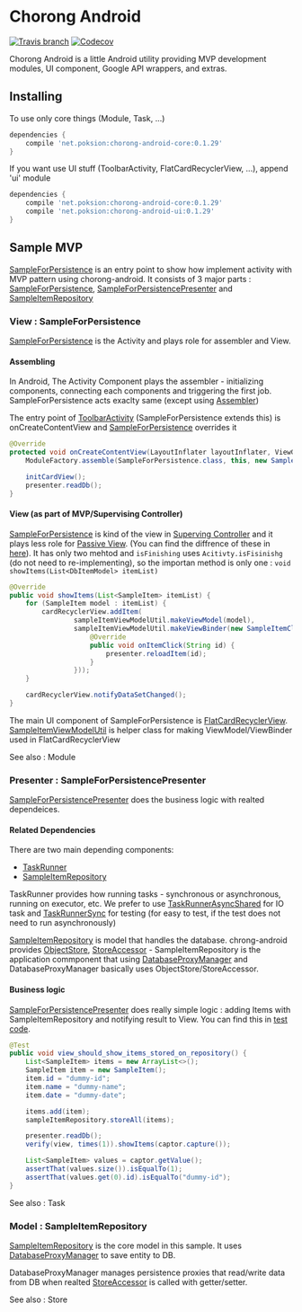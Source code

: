 # Chorong Android

[![Travis branch](https://img.shields.io/travis/poksion/chorong-android/master.svg)](https://travis-ci.org/poksion/chorong-android)
[![Codecov](https://img.shields.io/codecov/c/github/poksion/chorong-android.svg)](https://codecov.io/gh/poksion/chorong-android)

Chorong Android is a little Android utility providing MVP development modules, UI component, Google API wrappers, and extras.

## Installing

To use only core things (Module, Task, ...)

```groovy
dependencies {
    compile 'net.poksion:chorong-android-core:0.1.29'
}
```

If you want use UI stuff (ToolbarActivity, FlatCardRecyclerView, ...), append 'ui' module

```groovy
dependencies {
    compile 'net.poksion:chorong-android-core:0.1.29'
    compile 'net.poksion:chorong-android-ui:0.1.29'
}
```

## Sample MVP
[SampleForPersistence](samples/src/main/java/net/poksion/chorong/android/samples/SampleForPersistence.java) is an entry point to show how implement activity with MVP pattern using chorong-android. It consists of 3 major parts : [SampleForPersistence](samples/src/main/java/net/poksion/chorong/android/samples/SampleForPersistence.java), [SampleForPersistencePresenter](samples/src/main/java/net/poksion/chorong/android/samples/presenter/SampleForPersistencePresenter.java) and [SampleItemRepository](samples/src/main/java/net/poksion/chorong/android/samples/domain/SampleItemRepository.java)

### View : SampleForPersistence
[SampleForPersistence](samples/src/main/java/net/poksion/chorong/android/samples/SampleForPersistence.java) is the Activity and plays role for assembler and View.

#### Assembling

In Android, The Activity Component plays the assembler - initializing components, connecting each components and triggering the first job. SampleForPersistence acts exaclty same (except using [Assembler](chorong-core/src/main/java/net/poksion/chorong/android/module/Assembler.java))

The entry point of [ToolbarActivity](chorong-ui/src/main/java/net/poksion/chorong/android/ui/main/ToolbarActivity.java) (SampleForPersistence extends this) is onCreateContentView and [SampleForPersistence](samples/src/main/java/net/poksion/chorong/android/samples/SampleForPersistence.java) overrides it

```java
@Override
protected void onCreateContentView(LayoutInflater layoutInflater, ViewGroup container, Bundle savedInstanceState) {
    ModuleFactory.assemble(SampleForPersistence.class, this, new SampleForPersistenceAssembler(this, container));

    initCardView();
    presenter.readDb();
}
```

#### View (as part of MVP/Supervising Controller)

[SampleForPersistence](samples/src/main/java/net/poksion/chorong/android/samples/SampleForPersistence.java) is kind of the view in [Superving Controller](https://martinfowler.com/eaaDev/SupervisingPresenter.html) and it plays less role for [Passive View](https://martinfowler.com/eaaDev/PassiveScreen.html). (You can find the diffrence of these in [here](https://martinfowler.com/eaaDev/uiArchs.html)). It has only two mehtod and ```isFinishing``` uses ```Acitivty.isFisinishg``` (do not need to re-implementing), so the importan method is only one : ```void showItems(List<DbItemModel> itemList)```

```java
@Override
public void showItems(List<SampleItem> itemList) {
    for (SampleItem model : itemList) {
        cardRecyclerView.addItem(
                sampleItemViewModelUtil.makeViewModel(model),
                sampleItemViewModelUtil.makeViewBinder(new SampleItemClickHandler() {
                    @Override
                    public void onItemClick(String id) {
                        presenter.reloadItem(id);
                    }
                }));
    }

    cardRecyclerView.notifyDataSetChanged();
}
```

The main UI component of SampleForPersistence is [FlatCardRecyclerView](chorong-ui/src/main/java/net/poksion/chorong/android/ui/card/FlatCardRecyclerView.java). [SampleItemViewModelUtil](samples/src/main/java/net/poksion/chorong/android/samples/ui/SampleItemViewModelUtil.java) is helper class for making ViewModel/ViewBinder used in FlatCardRecyclerView

See also : Module

### Presenter : SampleForPersistencePresenter

[SampleForPersistencePresenter](samples/src/main/java/net/poksion/chorong/android/samples/presenter/SampleForPersistencePresenter.java) does the business logic with realted dependeices. 

#### Related Dependencies

There are two main depending components:

 * [TaskRunner](chorong-core/src/main/java/net/poksion/chorong/android/task/TaskRunner.java)
 * [SampleItemRepository](samples/src/main/java/net/poksion/chorong/android/samples/domain/SampleItemRepository.java)

TaskRunner provides how running tasks - synchronous or asynchronous, running on executor, etc. We prefer to use [TaskRunnerAsyncShared](chorong-core/src/main/java/net/poksion/chorong/android/task/TaskRunnerAsyncShared.java) for IO task and [TaskRunnerSync](chorong-core/src/main/java/net/poksion/chorong/android/task/TaskRunnerSync.java) for testing (for easy to test, if the test does not need to run asynchronously)

[SampleItemRepository](samples/src/main/java/net/poksion/chorong/android/samples/domain/SampleItemRepository.java) is model that handles the database. chrong-android provides [ObjectStore](chorong-core/src/main/java/net/poksion/chorong/android/store/ObjectStore.java), [StoreAccessor](chorong-core/src/main/java/net/poksion/chorong/android/store/StoreAccessor.java) - SampleItemRepository is the application commponent that using [DatabaseProxyManager](chorong-core/src/main/java/net/poksion/chorong/android/store/persistence/DatabaseProxyManager.java) and DatabaseProxyManager basically uses ObjectStore/StoreAccessor.

#### Business logic

[SampleForPersistencePresenter](samples/src/main/java/net/poksion/chorong/android/samples/presenter/SampleForPersistencePresenter.java) does really simple logic : adding Items with SampleItemRepository and notifying result to View. You can find this in [test code](samples/src/test/java/net/poksion/chorong/android/samples/presenter/SampleForPersistencePresenterTest.java).

```java
@Test
public void view_should_show_items_stored_on_repository() {
    List<SampleItem> items = new ArrayList<>();
    SampleItem item = new SampleItem();
    item.id = "dummy-id";
    item.name = "dummy-name";
    item.date = "dummy-date";

    items.add(item);
    sampleItemRepository.storeAll(items);

    presenter.readDb();
    verify(view, times(1)).showItems(captor.capture());

    List<SampleItem> values = captor.getValue();
    assertThat(values.size()).isEqualTo(1);
    assertThat(values.get(0).id).isEqualTo("dummy-id");
}
```

See also : Task

### Model : SampleItemRepository

[SampleItemRepository](samples/src/main/java/net/poksion/chorong/android/samples/domain/SampleItemRepository.java) is the core model in this sample. It uses [DatabaseProxyManager](chorong-core/src/main/java/net/poksion/chorong/android/store/persistence/DatabaseProxyManager.java) to save entity to DB.

DatabaseProxyManager manages persistence proxies that read/write data from DB when realted [StoreAccessor](chorong-core/src/main/java/net/poksion/chorong/android/store/StoreAccessor.java) is called with getter/setter.

See also : Store
